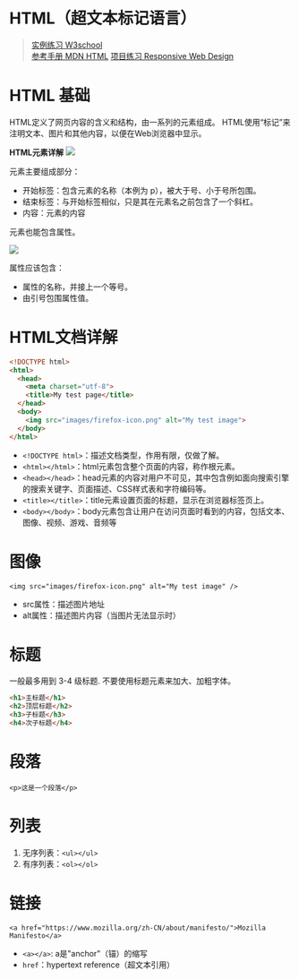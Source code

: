 # HTML（超文本标记语言）

> [实例练习 W3school](https://www.w3school.com.cn/html/index.asp)  
> [参考手册 MDN HTML](https://developer.mozilla.org/zh-CN/docs/Web/HTML)
> [项目练习 Responsive Web Design](https://www.freecodecamp.org/chinese/learn/2022/responsive-web-design/)

# HTML 基础

HTML定义了网页内容的含义和结构，由一系列的元素组成。
HTML使用“标记”来注明文本、图片和其他内容，以便在Web浏览器中显示。

**HTML元素详解**
![](https://developer.mozilla.org/en-US/docs/Learn/Getting_started_with_the_web/HTML_basics/grumpy-cat-small.png)

元素主要组成部分：
- 开始标签：包含元素的名称（本例为 p），被大于号、小于号所包围。
- 结束标签：与开始标签相似，只是其在元素名之前包含了一个斜杠。
- 内容：元素的内容

元素也能包含属性。

![](https://developer.mozilla.org/en-US/docs/Learn/Getting_started_with_the_web/HTML_basics/grumpy-cat-attribute-small.png)

属性应该包含：
- 属性的名称，并接上一个等号。
- 由引号包围属性值。

# HTML文档详解

```html
<!DOCTYPE html>
<html>
  <head>
    <meta charset="utf-8">
    <title>My test page</title>
  </head>
  <body>
    <img src="images/firefox-icon.png" alt="My test image">
  </body>
</html>
```

- `<!DOCTYPE html>`：描述文档类型，作用有限，仅做了解。
- `<html></html>`：html元素包含整个页面的内容，称作根元素。
- `<head></head>`：head元素的内容对用户不可见，其中包含例如面向搜索引擎的搜索关键字、页面描述、CSS样式表和字符编码等。
- `<title></title>`：title元素设置页面的标题，显示在浏览器标签页上。
- `<body></body>`：body元素包含让用户在访问页面时看到的内容，包括文本、图像、视频、游戏、音频等

# 图像
    <img src="images/firefox-icon.png" alt="My test image" />

- src属性：描述图片地址
- alt属性：描述图片内容（当图片无法显示时）

# 标题
一般最多用到 3-4 级标题.
不要使用标题元素来加大、加粗字体。

```html
<h1>主标题</h1>
<h2>顶层标题</h2>
<h3>子标题</h3>
<h4>次子标题</h4>
```

# 段落
    <p>这是一个段落</p>

# 列表
1. 无序列表：`<ul></ul>`
2. 有序列表：`<ol></ol>`

# 链接
    <a href="https://www.mozilla.org/zh-CN/about/manifesto/">Mozilla Manifesto</a>

- `<a></a>`: a是"anchor"（锚）的缩写
- `href`：hypertext reference（超文本引用）

